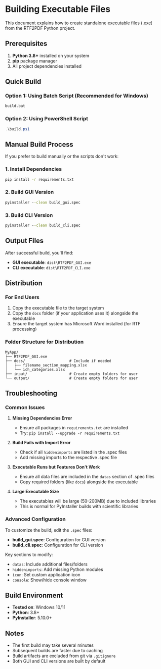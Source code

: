 # Building Executable Files

This document explains how to create standalone executable files (.exe) from the RTF2PDF Python project.

## Prerequisites

1. **Python 3.8+** installed on your system
2. **pip** package manager
3. All project dependencies installed

## Quick Build

### Option 1: Using Batch Script (Recommended for Windows)
```cmd
build.bat
```

### Option 2: Using PowerShell Script
```powershell
.\build.ps1
```

## Manual Build Process

If you prefer to build manually or the scripts don't work:

### 1. Install Dependencies
```cmd
pip install -r requirements.txt
```

### 2. Build GUI Version
```cmd
pyinstaller --clean build_gui.spec
```

### 3. Build CLI Version
```cmd
pyinstaller --clean build_cli.spec
```

## Output Files

After successful build, you'll find:
- **GUI executable**: `dist\RTF2PDF_GUI.exe`
- **CLI executable**: `dist\RTF2PDF_CLI.exe`

## Distribution

### For End Users
1. Copy the executable file to the target system
2. Copy the `docs` folder (if your application uses it) alongside the executable
3. Ensure the target system has Microsoft Word installed (for RTF processing)

### Folder Structure for Distribution
```
MyApp/
├── RTF2PDF_GUI.exe
├── docs/                    # Include if needed
│   ├── filename_section_mapping.xlsx
│   └── ich_categories.xlsx
├── input/                   # Create empty folders for user
└── output/                  # Create empty folders for user
```

## Troubleshooting

### Common Issues

1. **Missing Dependencies Error**
   - Ensure all packages in `requirements.txt` are installed
   - Try: `pip install --upgrade -r requirements.txt`

2. **Build Fails with Import Error**
   - Check if all `hiddenimports` are listed in the .spec files
   - Add missing imports to the respective .spec file

3. **Executable Runs but Features Don't Work**
   - Ensure all data files are included in the `datas` section of .spec files
   - Copy required folders (like `docs`) alongside the executable

4. **Large Executable Size**
   - The executables will be large (50-200MB) due to included libraries
   - This is normal for PyInstaller builds with scientific libraries

### Advanced Configuration

To customize the build, edit the `.spec` files:

- **build_gui.spec**: Configuration for GUI version
- **build_cli.spec**: Configuration for CLI version

Key sections to modify:
- `datas`: Include additional files/folders
- `hiddenimports`: Add missing Python modules
- `icon`: Set custom application icon
- `console`: Show/hide console window

## Build Environment

- **Tested on**: Windows 10/11
- **Python**: 3.8+
- **PyInstaller**: 5.10.0+

## Notes

- The first build may take several minutes
- Subsequent builds are faster due to caching
- Build artifacts are excluded from git via `.gitignore`
- Both GUI and CLI versions are built by default 